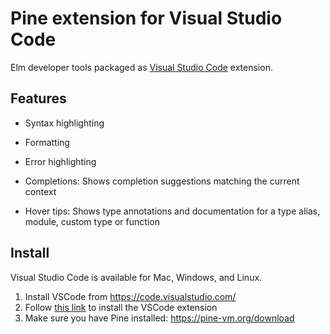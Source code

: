 # Pine extension for Visual Studio Code

Elm developer tools packaged as [Visual Studio Code](https://code.visualstudio.com/) extension.

## Features

- Syntax highlighting
- Formatting
- Error highlighting

- Completions: Shows completion suggestions matching the current context
- Hover tips: Shows type annotations and documentation for a type alias, module, custom type or function

## Install

Visual Studio Code is available for Mac, Windows, and Linux.

1. Install VSCode from <https://code.visualstudio.com/>
2. Follow [this link](https://marketplace.visualstudio.com/items?itemName=Pine.pine) to install the VSCode extension
3. Make sure you have Pine installed: <https://pine-vm.org/download>
